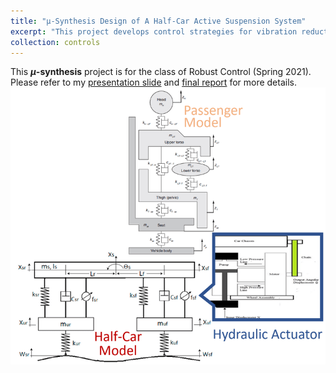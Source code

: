 ```yaml
---
title: "μ-Synthesis Design of A Half-Car Active Suspension System"
excerpt: "This project develops control strategies for vibration reduction in the suspension system to enhance passenger comfort. The challenge arises from disturbances originating from various sources. To achieve robust performance, we design a stabilizing controller to manage the actuators, improving both ride comfort and suspension deflections. This work focuses on an active suspension system and μ-synthesis, resulting in robust performance through our controller design.<br/><img src='/images/mu_synthesis_model.png'>"
collection: controls
---
```


This <b>$\mu$-synthesis</b> project is for the class of Robust Control (Spring 2021). 
Please refer to my [presentation slide](http://twwang97.github.io/files/presentation_synthesize_half_car.pdf) and [final report](http://twwang97.github.io/files/report_synthesize_half_car.pdf) for more details. 
<br/><img src='/images/mu_synthesis_model.png'>